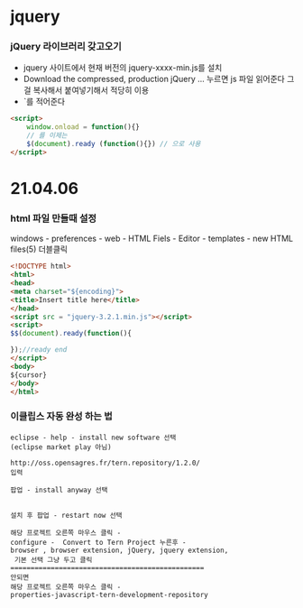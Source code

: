 # jquery





### jQuery 라이브러리 갖고오기

 - jquery 사이트에서 현재 버전의 jquery-xxxx-min.js를 설치  
 - Download the compressed, production jQuery ... 누르면 js 파일 읽어준다 그걸 복사해서 붙여넣기해서 적당히 이용
 - `<script>https://code.jquery.com/jquery-3.6.0.min.js</script>를 적어준다

```html
<script>
	window.onload = function(){}
    // 를 이제는
    $(document).ready (function(){}) // 으로 사용
</script>
```



# 21.04.06

### html 파일 만들때 설정

windows - preferences - web - HTML Fiels - Editor - templates - new HTML files(5) 더블클릭

```html
<!DOCTYPE html>
<html>
<head>
<meta charset="${encoding}">
<title>Insert title here</title>
</head>
<script src = "jquery-3.2.1.min.js"></script>
<script>
$$(document).ready(function(){

});//ready end
</script>
<body>
${cursor}
</body>
</html>
```



### 이클립스 자동 완성 하는 법

```
eclipse - help - install new software 선택
(eclipse market play 아님)

http://oss.opensagres.fr/tern.repository/1.2.0/ 
입력

팝업 - install anyway 선택


설치 후 팝업 - restart now 선택

해당 프로젝트 오른쪽 마우스 클릭 -
configure -  Convert to Tern Project 누른후 -
browser , browser extension, jQuery, jquery extension,
 기본 선택 그냥 두고 클릭
================================================
안되면
해당 프로젝트 오른쪽 마우스 클릭 -
properties-javascript-tern-development-repository

```
